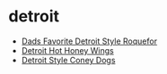 # detroit

 * [Dads Favorite Detroit Style Roquefor](../../index/d/dads-favorite-detroit-style-roquefor.json)
 * [Detroit Hot Honey Wings](../../index/d/detroit-hot-honey-wings.json)
 * [Detroit Style Coney Dogs](../../index/d/detroit-style-coney-dogs.json)
